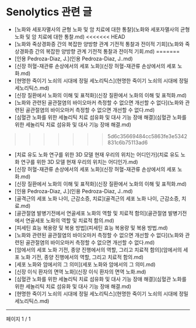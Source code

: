 # Senolytics 관련 글

- [노화와 세포자멸사의 균형 노화 및 암 치료에 대한 통찰](노화와 세포자멸사의 균형 노화 및 암 치료에 대한 통찰.md)
<<<<<<< HEAD
- [노화와 죽상경화증 간의 복잡한 양방향 관계 기전적 통찰과 전이적 기회](노화와 죽상경화증 간의 복잡한 양방향 관계 기전적 통찰과 전이적 기회.md)
=======
- [인용 Pedroza-Diaz, J.](인용 Pedroza-Diaz, J..md)
- [신장 허혈-재관류 손상에서의 세포 노화](신장 허혈-재관류 손상에서의 세포 노화.md)
- [현명한 죽이기 노쇠의 시대에 정밀 세노리틱스](현명한 죽이기 노쇠의 시대에 정밀 세노리틱스.md)
- [신장 질환에서 노화의 이해 및 표적화](신장 질환에서 노화의 이해 및 표적화.md)
- [노화와 관련된 골관절염의 바이오마커 측정할 수 없으면 개선할 수 없다](노화와 관련된 골관절염의 바이오마커 측정할 수 없으면 개선할 수 없다.md)
- [심혈관 노화를 위한 세놀리틱 치료 섬유화 및 대사 기능 장애 해결](심혈관 노화를 위한 세놀리틱 치료 섬유화 및 대사 기능 장애 해결.md)
>>>>>>> 5d6c35669484cc5863fe3e5342831c6b75113ad6
- [치료 유도 노화 연구를 위한 3D 모델 현재 우리의 위치는 어디인가](치료 유도 노화 연구를 위한 3D 모델 현재 우리의 위치는 어디인가.md)
- [신장 허혈-재관류 손상에서의 세포 노화](신장 허혈-재관류 손상에서의 세포 노화.md)
- [신장 질환에서 노화의 이해 및 표적화](신장 질환에서 노화의 이해 및 표적화.md)
- [인용 Pedroza-Diaz, J.](인용 Pedroza-Diaz, J..md)
- [골격근의 세포 노화 나이, 근감소증, 치료](골격근의 세포 노화 나이, 근감소증, 치료.md)
- [골관절염 발병기전에서 연골세포 노화의 역할 및 치료적 함의](골관절염 발병기전에서 연골세포 노화의 역할 및 치료적 함의.md)
- [피세틴 효능 복용량 및 복용 방법](피세틴 효능 복용량 및 복용 방법.md)
- [노화와 관련된 골관절염의 바이오마커 측정할 수 없으면 개선할 수 없다](노화와 관련된 골관절염의 바이오마커 측정할 수 없으면 개선할 수 없다.md)
- [암에서의 세포 노화 기전, 종양 진행에서의 역할, 그리고 치료적 함의](암에서의 세포 노화 기전, 종양 진행에서의 역할, 그리고 치료적 함의.md)
- [세포 노화와 암에서의 그 의미](세포 노화와 암에서의 그 의미.md)
- [신장 이식 환자의 면역 노화](신장 이식 환자의 면역 노화.md)
- [심혈관 노화를 위한 세놀리틱 치료 섬유화 및 대사 기능 장애 해결](심혈관 노화를 위한 세놀리틱 치료 섬유화 및 대사 기능 장애 해결.md)
- [현명한 죽이기 노쇠의 시대에 정밀 세노리틱스](현명한 죽이기 노쇠의 시대에 정밀 세노리틱스.md)

---
페이지 1 / 1